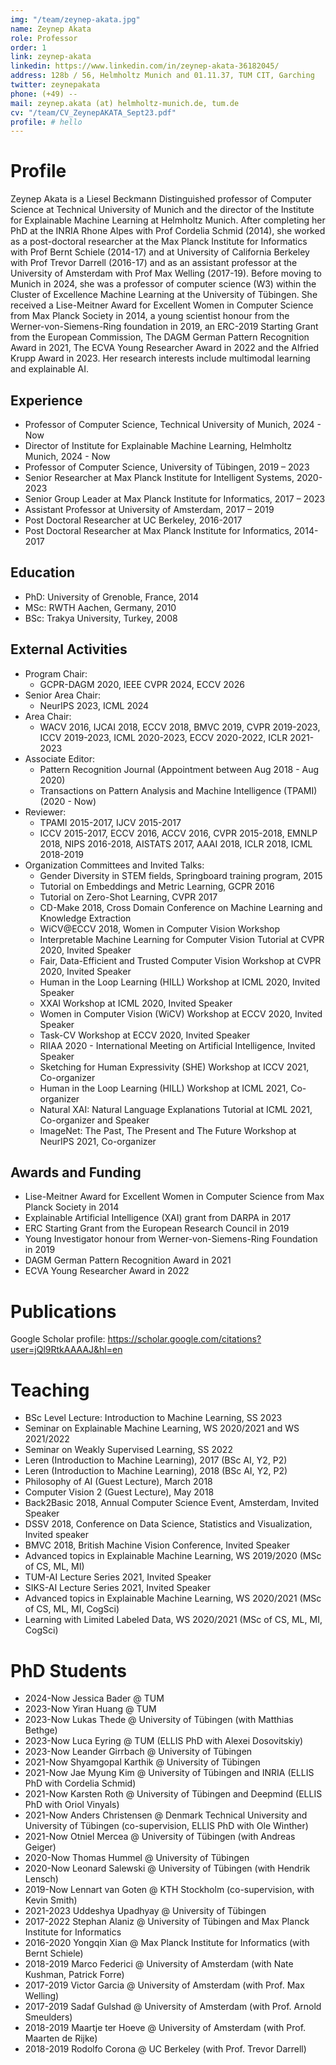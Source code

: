 ```yaml
---
img: "/team/zeynep-akata.jpg"
name: Zeynep Akata
role: Professor
order: 1
link: zeynep-akata
linkedin: https://www.linkedin.com/in/zeynep-akata-36182045/
address: 128b / 56, Helmholtz Munich and 01.11.37, TUM CIT, Garching
twitter: zeynepakata
phone: (+49) --
mail: zeynep.akata (at) helmholtz-munich.de, tum.de
cv: "/team/CV_ZeynepAKATA_Sept23.pdf"
profile: # hello
---
```


# Profile
Zeynep Akata is a Liesel Beckmann Distinguished professor of Computer Science at Technical University of Munich and the director of the Institute for Explainable Machine Learning at Helmholtz Munich. After completing her PhD at the INRIA Rhone Alpes with Prof Cordelia Schmid (2014), she worked as a post-doctoral researcher at the Max Planck Institute for Informatics with Prof Bernt Schiele (2014-17) and at University of California Berkeley with Prof Trevor Darrell (2016-17) and as an assistant professor at the University of Amsterdam with Prof Max Welling (2017-19). Before moving to Munich in 2024, she was a professor of computer science (W3) within the Cluster of Excellence Machine Learning at the University of Tübingen. She received a Lise-Meitner Award for Excellent Women in Computer Science from Max Planck Society in 2014, a young scientist honour from the Werner-von-Siemens-Ring foundation in 2019, an ERC-2019 Starting Grant from the European Commission, The DAGM German Pattern Recognition Award in 2021, The ECVA Young Researcher Award in 2022 and the Alfried Krupp Award in 2023. Her research interests include multimodal learning and explainable AI. 

## Experience
- Professor of Computer Science, Technical University of Munich, 2024 - Now
- Director of Institute for Explainable Machine Learning, Helmholtz Munich, 2024 - Now
- Professor of Computer Science, University of Tübingen, 2019 – 2023
- Senior Researcher at Max Planck Institute for Intelligent Systems, 2020-2023
- Senior Group Leader at Max Planck Institute for Informatics, 2017 – 2023
- Assistant Professor at University of Amsterdam, 2017 – 2019
- Post Doctoral Researcher at UC Berkeley, 2016-2017
- Post Doctoral Researcher at Max Planck Institute for Informatics, 2014-2017

## Education

- PhD: University of Grenoble, France, 2014
- MSc: RWTH Aachen, Germany, 2010
- BSc: Trakya University, Turkey, 2008

## External Activities

* Program Chair:
    * GCPR-DAGM 2020, IEEE CVPR 2024, ECCV 2026​
* Senior Area Chair:
    * NeurIPS 2023, ICML 2024
* Area Chair:
    * WACV 2016, IJCAI 2018, ECCV 2018, BMVC 2019, CVPR 2019-2023, ICCV 2019-2023, ICML 2020-2023, ECCV 2020-2022, ICLR 2021-2023
* Associate Editor:
    * Pattern Recognition Journal (Appointment between Aug 2018 - Aug 2020)
    * Transactions on Pattern Analysis and Machine Intelligence (TPAMI) (2020 - Now)
* Reviewer:
    * TPAMI 2015-2017, IJCV 2015-2017
    * ICCV 2015-2017, ECCV 2016, ACCV 2016, CVPR 2015-2018, EMNLP 2018, NIPS 2016-2018, AISTATS 2017, AAAI 2018, ICLR 2018, ICML 2018-2019
* Organization Committees and Invited Talks:
    * Gender Diversity in STEM fields, Springboard training program, 2015
    * Tutorial on Embeddings and Metric Learning, GCPR 2016
    * Tutorial on Zero-Shot Learning, CVPR 2017
    * CD-Make 2018, Cross Domain Conference on Machine Learning and Knowledge Extraction
    * WiCV@ECCV 2018, Women in Computer Vision Workshop
    * Interpretable Machine Learning for Computer Vision Tutorial at CVPR 2020, Invited Speaker
    * Fair, Data-Efficient and Trusted Computer Vision Workshop at CVPR 2020, Invited Speaker
    * Human in the Loop Learning (HILL) Workshop at ICML 2020, Invited Speaker
    * XXAI Workshop at ICML 2020, Invited Speaker
    * Women in Computer Vision (WiCV) Workshop at ECCV 2020, Invited Speaker
    * Task-CV Workshop at ECCV 2020, Invited Speaker
    * RIIAA 2020 - International Meeting on Artificial Intelligence, Invited Speaker
    * Sketching for Human Expressivity (SHE) Workshop at ICCV 2021, Co-organizer
    * Human in the Loop Learning (HILL) Workshop at ICML 2021, Co-organizer
    * Natural XAI: Natural Language Explanations Tutorial at ICML 2021, Co-organizer and Speaker
    * ImageNet: The Past, The Present and The Future Workshop at NeurIPS 2021, Co-organizer

## Awards and Funding 
* Lise-Meitner Award for Excellent Women in Computer Science from Max Planck Society in 2014
* Explainable Artificial Intelligence (XAI) grant from DARPA in 2017
* ERC Starting Grant from the European Research Council in 2019
* Young Investigator honour from Werner-von-Siemens-Ring Foundation in 2019
* DAGM German Pattern Recognition Award in 2021
* ECVA Young Researcher Award in 2022


# Publications

Google Scholar profile: https://scholar.google.com/citations?user=jQl9RtkAAAAJ&hl=en


# Teaching 
- BSc Level Lecture: Introduction to Machine Learning, SS 2023
- Seminar on Explainable Machine Learning, WS 2020/2021 and WS 2021/2022
- Seminar on Weakly Supervised Learning, SS 2022
- Leren (Introduction to Machine Learning), 2017 (BSc AI, Y2, P2)
- Leren (Introduction to Machine Learning), 2018 (BSc AI, Y2, P2)
- Philosophy of AI (Guest Lecture), March 2018
- Computer Vision 2 (Guest Lecture), May 2018
- Back2Basic 2018, Annual Computer Science Event, Amsterdam, Invited Speaker
- DSSV 2018, Conference on Data Science, Statistics and Visualization, Invited speaker
- BMVC 2018, British Machine Vision Conference, Invited Speaker
- Advanced topics in Explainable Machine Learning, WS 2019/2020 (MSc of CS, ML, MI)
- TUM-AI Lecture Series 2021, Invited Speaker
- SIKS-AI Lecture Series 2021, Invited Speaker
- Advanced topics in Explainable Machine Learning, WS 2020/2021 (MSc of CS, ML, MI, CogSci)
- Learning with Limited Labeled Data, WS 2020/2021 (MSc of CS, ML, MI, CogSci)


# PhD Students

- 2024-Now Jessica Bader @ TUM
- 2023-Now Yiran Huang @ TUM
- 2023-Now Lukas Thede @ University of Tübingen (with Matthias Bethge)
- 2023-Now Luca Eyring @ TUM (ELLIS PhD with Alexei Dosovitskiy)
- 2023-Now Leander Girrbach @ University of Tübingen
- 2021-Now Shyamgopal Karthik @ University of Tübingen 
- 2021-Now Jae Myung Kim @ University of Tübingen and INRIA (ELLIS PhD with Cordelia Schmid)
- 2021-Now Karsten Roth @ University of Tübingen and Deepmind (ELLIS PhD with Oriol Vinyals)
- 2021-Now Anders Christensen @ Denmark Technical University and University of Tübingen (co-supervision, ELLIS PhD with Ole Winther)
- 2021-Now Otniel Mercea @ University of Tübingen (with Andreas Geiger)
- 2020-Now Thomas Hummel @ University of Tübingen 
- 2020-Now Leonard Salewski @ University of Tübingen (with Hendrik Lensch)
- 2019-Now Lennart van Goten @ KTH Stockholm (co-supervision, with Kevin Smith)
- 2021-2023 Uddeshya Upadhyay @ University of Tübingen
- 2017-2022 Stephan Alaniz @ University of Tübingen and Max Planck Institute for Informatics
- 2016-2020 Yongqin Xian @ Max Planck Institute for Informatics (with Bernt Schiele)
- 2018-2019 Marco Federici @ University of Amsterdam (with Nate Kushman, Patrick Forre)
- 2017-2019 Victor Garcia @ University of Amsterdam (with Prof. Max Welling)
- 2017-2019 Sadaf Gulshad @ University of Amsterdam (with Prof. Arnold Smeulders)
- 2018-2019 Maartje ter Hoeve @ University of Amsterdam (with Prof. Maarten de Rijke)
- 2018-2019 Rodolfo Corona @ UC Berkeley (with Prof. Trevor Darrell)
